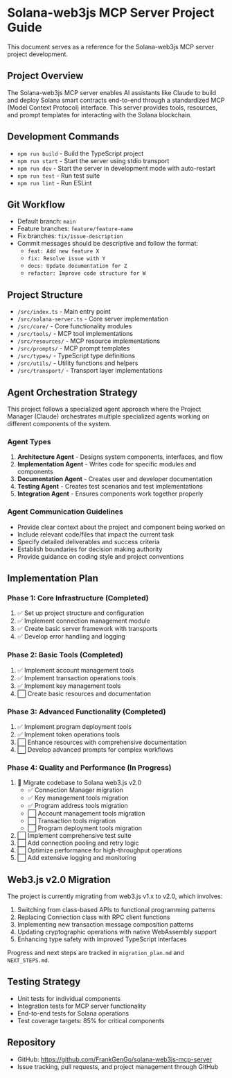 # Solana-web3js MCP Server Project Guide

This document serves as a reference for the Solana-web3js MCP server project development.

## Project Overview

The Solana-web3js MCP server enables AI assistants like Claude to build and deploy Solana smart contracts end-to-end through a standardized MCP (Model Context Protocol) interface. This server provides tools, resources, and prompt templates for interacting with the Solana blockchain.

## Development Commands

- `npm run build` - Build the TypeScript project
- `npm run start` - Start the server using stdio transport
- `npm run dev` - Start the server in development mode with auto-restart
- `npm run test` - Run test suite
- `npm run lint` - Run ESLint

## Git Workflow

- Default branch: `main`
- Feature branches: `feature/feature-name`
- Fix branches: `fix/issue-description`
- Commit messages should be descriptive and follow the format:
  - `feat: Add new feature X`
  - `fix: Resolve issue with Y`
  - `docs: Update documentation for Z`
  - `refactor: Improve code structure for W`

## Project Structure

- `/src/index.ts` - Main entry point
- `/src/solana-server.ts` - Core server implementation
- `/src/core/` - Core functionality modules
- `/src/tools/` - MCP tool implementations
- `/src/resources/` - MCP resource implementations
- `/src/prompts/` - MCP prompt templates
- `/src/types/` - TypeScript type definitions
- `/src/utils/` - Utility functions and helpers
- `/src/transport/` - Transport layer implementations

## Agent Orchestration Strategy

This project follows a specialized agent approach where the Project Manager (Claude) orchestrates multiple specialized agents working on different components of the system.

### Agent Types

1. **Architecture Agent** - Designs system components, interfaces, and flow
2. **Implementation Agent** - Writes code for specific modules and components
3. **Documentation Agent** - Creates user and developer documentation
4. **Testing Agent** - Creates test scenarios and test implementations
5. **Integration Agent** - Ensures components work together properly

### Agent Communication Guidelines

- Provide clear context about the project and component being worked on
- Include relevant code/files that impact the current task
- Specify detailed deliverables and success criteria
- Establish boundaries for decision making authority
- Provide guidance on coding style and project conventions

## Implementation Plan

### Phase 1: Core Infrastructure (Completed)
1. ✅ Set up project structure and configuration
2. ✅ Implement connection management module
3. ✅ Create basic server framework with transports
4. ✅ Develop error handling and logging

### Phase 2: Basic Tools (Completed)
1. ✅ Implement account management tools
2. ✅ Implement transaction operations tools
3. ✅ Implement key management tools
4. ⬜ Create basic resources and documentation

### Phase 3: Advanced Functionality (Completed)
1. ✅ Implement program deployment tools
2. ✅ Implement token operations tools
3. ⬜ Enhance resources with comprehensive documentation
4. ⬜ Develop advanced prompts for complex workflows

### Phase 4: Quality and Performance (In Progress)
1. 🔄 Migrate codebase to Solana web3.js v2.0
   - ✅ Connection Manager migration
   - ✅ Key management tools migration
   - ✅ Program address tools migration
   - ⬜ Account management tools migration
   - ⬜ Transaction tools migration
   - ⬜ Program deployment tools migration
2. ⬜ Implement comprehensive test suite
3. ⬜ Add connection pooling and retry logic
4. ⬜ Optimize performance for high-throughput operations
5. ⬜ Add extensive logging and monitoring

## Web3.js v2.0 Migration

The project is currently migrating from web3.js v1.x to v2.0, which involves:

1. Switching from class-based APIs to functional programming patterns
2. Replacing Connection class with RPC client functions
3. Implementing new transaction message composition patterns
4. Updating cryptographic operations with native WebAssembly support
5. Enhancing type safety with improved TypeScript interfaces

Progress and next steps are tracked in `migration_plan.md` and `NEXT_STEPS.md`.

## Testing Strategy

- Unit tests for individual components
- Integration tests for MCP server functionality
- End-to-end tests for Solana operations
- Test coverage targets: 85% for critical components

## Repository

- GitHub: https://github.com/FrankGenGo/solana-web3js-mcp-server
- Issue tracking, pull requests, and project management through GitHub
